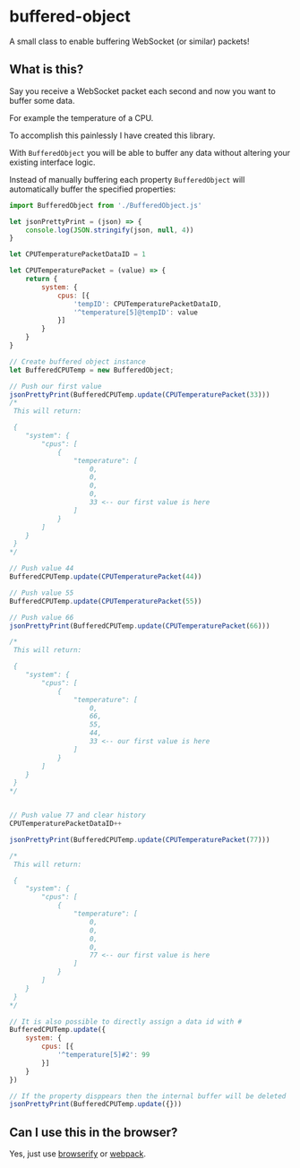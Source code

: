 # buffered-object
A small class to enable buffering WebSocket (or similar) packets!

## What is this?

Say you receive a WebSocket packet each second and now you want to buffer some data.

For example the temperature of a CPU.

To accomplish this painlessly I have created this library.

With `BufferedObject` you will be able to buffer any data without altering your existing interface logic.

Instead of manually buffering each property `BufferedObject` will automatically buffer the specified properties:

```js
import BufferedObject from './BufferedObject.js'

let jsonPrettyPrint = (json) => {
	console.log(JSON.stringify(json, null, 4))
}

let CPUTemperaturePacketDataID = 1

let CPUTemperaturePacket = (value) => {
	return {
		system: {
			cpus: [{
				'tempID': CPUTemperaturePacketDataID,
				'^temperature[5]@tempID': value
			}]
		}
	}
}

// Create buffered object instance
let BufferedCPUTemp = new BufferedObject;

// Push our first value
jsonPrettyPrint(BufferedCPUTemp.update(CPUTemperaturePacket(33)))
/*
 This will return:

 {
 	"system": {
 		"cpus": [
 			{
 				"temperature": [
 					0,
 					0,
 					0,
 					0,
 					33 <-- our first value is here
 				]
 			}
 		]
 	}
 }
*/

// Push value 44
BufferedCPUTemp.update(CPUTemperaturePacket(44))

// Push value 55
BufferedCPUTemp.update(CPUTemperaturePacket(55))

// Push value 66
jsonPrettyPrint(BufferedCPUTemp.update(CPUTemperaturePacket(66)))

/*
 This will return:

 {
 	"system": {
 		"cpus": [
 			{
 				"temperature": [
 					0,
 					66,
 					55,
 					44,
 					33 <-- our first value is here
 				]
 			}
 		]
 	}
 }
*/


// Push value 77 and clear history
CPUTemperaturePacketDataID++

jsonPrettyPrint(BufferedCPUTemp.update(CPUTemperaturePacket(77)))

/*
 This will return:

 {
 	"system": {
 		"cpus": [
 			{
 				"temperature": [
 					0,
 					0,
 					0,
 					0,
 					77 <-- our first value is here
 				]
 			}
 		]
 	}
 }
*/

// It is also possible to directly assign a data id with #
BufferedCPUTemp.update({
	system: {
		cpus: [{
			'^temperature[5]#2': 99
		}]
	}
})

// If the property disppears then the internal buffer will be deleted
jsonPrettyPrint(BufferedCPUTemp.update({}))
```

## Can I use this in the browser?

Yes, just use [browserify](http://npmjs.com/browserify) or [webpack](http://npmjs.com/webpack).
